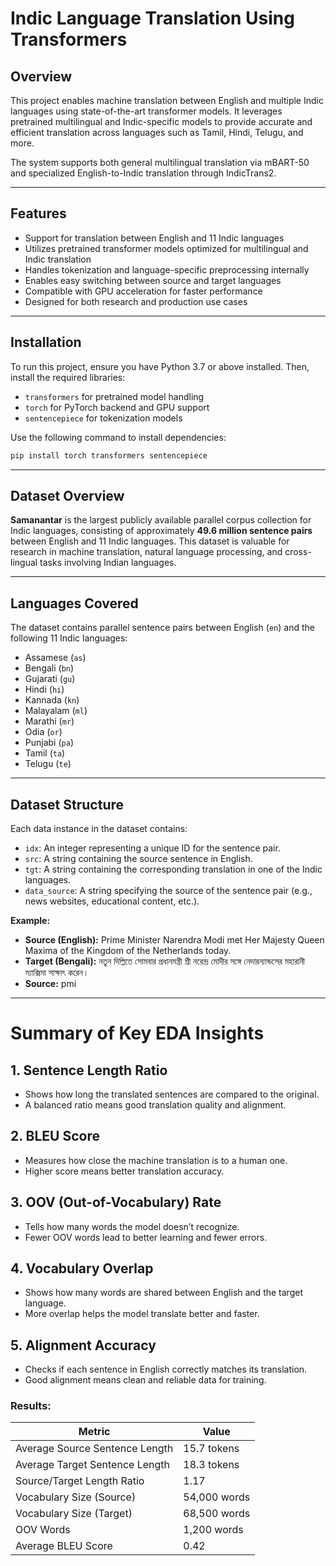 
# Indic Language Translation Using Transformers

## Overview

This project enables machine translation between English and multiple Indic languages using state-of-the-art transformer models. It leverages pretrained multilingual and Indic-specific models to provide accurate and efficient translation across languages such as Tamil, Hindi, Telugu, and more.

The system supports both general multilingual translation via mBART-50 and specialized English-to-Indic translation through IndicTrans2.

---

## Features

- Support for translation between English and 11 Indic languages  
- Utilizes pretrained transformer models optimized for multilingual and Indic translation  
- Handles tokenization and language-specific preprocessing internally  
- Enables easy switching between source and target languages  
- Compatible with GPU acceleration for faster performance  
- Designed for both research and production use cases  

---

## Installation

To run this project, ensure you have Python 3.7 or above installed. Then, install the required libraries:

- `transformers` for pretrained model handling  
- `torch` for PyTorch backend and GPU support  
- `sentencepiece` for tokenization models  

Use the following command to install dependencies:

```bash
pip install torch transformers sentencepiece
```

---

## Dataset Overview

**Samanantar** is the largest publicly available parallel corpus collection for Indic languages, consisting of approximately **49.6 million sentence pairs** between English and 11 Indic languages. This dataset is valuable for research in machine translation, natural language processing, and cross-lingual tasks involving Indian languages.

---

## Languages Covered

The dataset contains parallel sentence pairs between English (`en`) and the following 11 Indic languages:

- Assamese (`as`)  
- Bengali (`bn`)  
- Gujarati (`gu`)  
- Hindi (`hi`)  
- Kannada (`kn`)  
- Malayalam (`ml`)  
- Marathi (`mr`)  
- Odia (`or`)  
- Punjabi (`pa`)  
- Tamil (`ta`)  
- Telugu (`te`)  

---

## Dataset Structure

Each data instance in the dataset contains:

- `idx`: An integer representing a unique ID for the sentence pair.  
- `src`: A string containing the source sentence in English.  
- `tgt`: A string containing the corresponding translation in one of the Indic languages.  
- `data_source`: A string specifying the source of the sentence pair (e.g., news websites, educational content, etc.).

**Example:**

- **Source (English):** Prime Minister Narendra Modi met Her Majesty Queen Maxima of the Kingdom of the Netherlands today.  
- **Target (Bengali):** নতুন দিল্লিতে সোমবার প্রধানমন্ত্রী শ্রী নরেন্দ্র মোদীর সঙ্গে নেদারন্যান্ডসের মহারানী ম্যাক্সিমা সাক্ষাৎ করেন।  
- **Source:** pmi

---

#  Summary of Key EDA Insights

## 1. Sentence Length Ratio
- Shows how long the translated sentences are compared to the original.
- A balanced ratio means good translation quality and alignment.

## 2. BLEU Score
- Measures how close the machine translation is to a human one.
- Higher score means better translation accuracy.

## 3. OOV (Out-of-Vocabulary) Rate
- Tells how many words the model doesn’t recognize.
- Fewer OOV words lead to better learning and fewer errors.

## 4. Vocabulary Overlap
- Shows how many words are shared between English and the target language.
- More overlap helps the model translate better and faster.

## 5. Alignment Accuracy
- Checks if each sentence in English correctly matches its translation.
- Good alignment means clean and reliable data for training.


### Results:

| Metric                        | Value           |
|-------------------------------|-----------------|
| Average Source Sentence Length | 15.7 tokens     |
| Average Target Sentence Length | 18.3 tokens     |
| Source/Target Length Ratio     | 1.17            |
| Vocabulary Size (Source)       | 54,000 words    |
| Vocabulary Size (Target)       | 68,500 words    |
| OOV Words                      | 1,200 words     |
| Average BLEU Score             | 0.42            |
